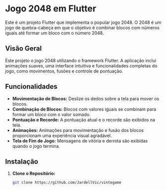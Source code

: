 # Jogo 2048 em Flutter

Este é um projeto Flutter que implementa o popular jogo 2048. O 2048 é um jogo de quebra-cabeça em que o objetivo é combinar blocos com números iguais até formar um bloco com o número 2048.

## Visão Geral

Este projeto o jogo 2048 utilizando o framework Flutter. A aplicação inclui animações suaves, uma interface intuitiva e funcionalidades completas do jogo, como movimentos, fusões e controle de pontuação.

## Funcionalidades

- **Movimentação de Blocos:** Deslize os dedos sobre a tela para mover os blocos.
- **Combinação de Blocos:** Blocos com valores iguais se combinam para formar um bloco com o valor somado.
- **Pontuação e Recorde:** A pontuação atual e o recorde são exibidos na tela.
- **Animações:** Animações para movimentação e fusão dos blocos proporcionam uma experiência visual agradável.
- **Tela de Fim de Jogo:** Mensagens de vitória e derrota são exibidas quando o jogo termina.

## Instalação

1. **Clone o Repositório:**
   ```bash
   git clone https://github.com/JardellVic/vintegame
